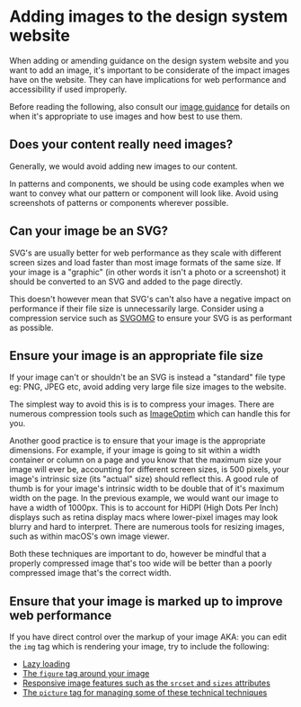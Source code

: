 # Adding images to the design system website
When adding or amending guidance on the design system website and you want to add an image, it's important to be considerate of the impact images have on the website. They can have implications for web performance and accessibility if used improperly.

Before reading the following, also consult our [image guidance](https://design-system.service.gov.uk/styles/images/) for details on when it's appropriate to use images and how best to use them.

## Does your content really need images?
Generally, we would avoid adding new images to our content.

In patterns and components, we should be using code examples when we want to convey what our pattern or component will look like. Avoid using screenshots of patterns or components wherever possible.

## Can your image be an SVG?
SVG's are usually better for web performance as they scale with different screen sizes and load faster than most image formats of the same size. If your image is a "graphic" (in other words it isn't a photo or a screenshot) it should be converted to an SVG and added to the page directly.

This doesn't however mean that SVG's can't also have a negative impact on performance if their file size is unnecessarily large. Consider using a compression service such as [SVGOMG](https://jakearchibald.github.io/svgomg/) to ensure your SVG is as performant as possible.

## Ensure your image is an appropriate file size
If your image can't or shouldn't be an SVG is instead a "standard" file type eg: PNG, JPEG etc, avoid adding very large file size images to the website.

The simplest way to avoid this is is to compress your images. There are numerous compression tools such as [ImageOptim](https://imageoptim.com/mac) which can handle this for you.

Another good practice is to ensure that your image is the appropriate dimensions. For example, if your image is going to sit within a width container or column on a page and you know that the maximum size your image will ever be, accounting for different screen sizes, is 500 pixels, your image's intrinsic size (its "actual" size) should reflect this. A good rule of thumb is for your image's intrinsic width to be double that of it's maximum width on the page. In the previous example, we would want our image to have a width of 1000px. This is to account for HiDPI (High Dots Per Inch) displays such as retina display macs where lower-pixel images may look blurry and hard to interpret. There are numerous tools for resizing images, such as within macOS's own image viewer.

Both these techniques are important to do, however be mindful that a properly compressed image that's too wide will be better than a poorly compressed image that's the correct width.

## Ensure that your image is marked up to improve web performance
If you have direct control over the markup of your image AKA: you can edit the `img` tag which is rendering your image, try to include the following:

- [Lazy loading](https://developer.mozilla.org/en-US/docs/Web/Performance/Lazy_loading)
- [The `figure` tag around your image](https://developer.mozilla.org/en-US/docs/Web/HTML/Element/figure)
- [Responsive image features such as the `srcset` and `sizes` attributes](https://developer.mozilla.org/en-US/docs/Learn/HTML/Multimedia_and_embedding/Responsive_images)
- [The `picture` tag for managing some of these technical techniques](https://developer.mozilla.org/en-US/docs/Web/HTML/Element/picture)

